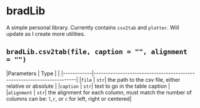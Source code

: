 # bradLib

A simple personal library. Currently contains `csv2tab` and `plotter`.
Will update as I create more utilities.

## `bradLib.csv2tab(file, caption = "", alignment = "")`

|Parameters  | Type |                                                                |
|------------|-----------------------------------------------------------------------|
|`file`      | `str`| the path to the csv file, either relative or absolute          |
|`caption`   | `str`| text to go in the table caption                                |
|`alignment` | `str`| the alignment for each column, must match the number of columns can be: `l`,`r`, or `c` for left, right or centered|
